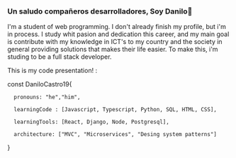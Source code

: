 ### Un saludo compañeros desarrolladores, Soy Danilo👋

I'm a student of web programming. I don't already finish my profile, but i'm in process. I study whit pasion and dedication this career, and my main goal is contribute with my knowledge in ICT's to my country and the society in general providing solutions that makes their life easier. To make this, i'm studing to be a full stack developer.

This is my code presentation! :

const DaniloCastro19{

      pronouns: "he","him",
  
      learningCode : [Javascript, Typescript, Python, SQL, HTML, CSS], 

      learningTools: [React, Django, Node, Postgresql],

      architecture: ["MVC", "Microservices", "Desing system patterns"]
}




<!--
**DaniloCastro19/DaniloCastro19** is a ✨ _special_ ✨ repository because its `README.md` (this file) appears on your GitHub profile.

Here are some ideas to get you started:

- 🔭 I’m currently working on ...
- 🌱 I’m currently learning ...
- 👯 I’m looking to collaborate on ...
- 🤔 I’m looking for help with ...
- 💬 Ask me about ...
- 📫 How to reach me: ...
- 😄 Pronouns: ...
- ⚡ Fun fact: ...
-->
